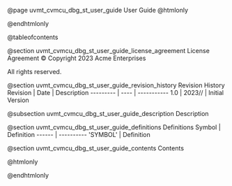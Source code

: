 @page uvmt_cvmcu_dbg_st_user_guide User Guide
@htmlonly
<div class="autonumbering">
@endhtmlonly


@tableofcontents


@section uvmt_cvmcu_dbg_st_user_guide_license_agreement License Agreement
© Copyright 2023 Acme Enterprises

All rights reserved.


@section uvmt_cvmcu_dbg_st_user_guide_revision_history Revision History
Revision  | Date | Description
--------- | ---- | -----------
1.0 | 2023// | Initial Version

@subsection uvmt_cvmcu_dbg_st_user_guide_description Description


@section uvmt_cvmcu_dbg_st_user_guide_definitions Definitions
Symbol | Definition
------ | ----------
 'SYMBOL' | Definition


@section uvmt_cvmcu_dbg_st_user_guide_contents Contents


@htmlonly
</div>
@endhtmlonly